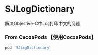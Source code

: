 # SJLogDictionary
解决Objective-C中Log打印中文的问题

### From CocoaPods 【使用CocoaPods】

```ruby
pod 'SJLogDictionary'
```
